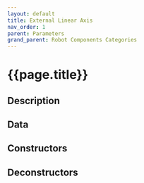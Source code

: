 ```yaml
---
layout: default
title: External Linear Axis
nav_order: 1
parent: Parameters
grand_parent: Robot Components Categories
---
```


# **{{page.title}}**

## **Description**


## **Data**


## **Constructors**


## **Deconstructors**

